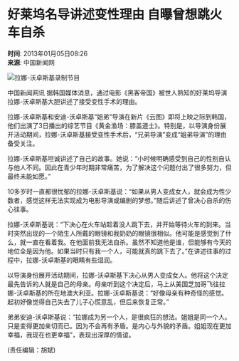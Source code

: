 # 好莱坞名导讲述变性理由 自曝曾想跳火车自杀

**时间**: 2013年01月05日08:26  
**来源**: 中国新闻网  

![拉娜-沃卓斯基录制节目](https://photocdn.sohu.com/20130105/Img362421542.jpg)

中国新闻网讯 据韩国媒体消息，通过电影《黑客帝国》被世人熟知的好莱坞导演拉娜-沃卓斯基大胆讲述了接受变性手术的理由。

拉娜-沃卓斯基和安迪-沃卓斯基“姐弟”导演在新片《云图》即将上映之际到韩国，他们出演了3日播出的综艺节目《黄金渔场：膝盖道士》。特别是，以导演身份展开活动期间，拉娜-沃卓斯基接受变性手术后，“兄弟导演”变成“姐弟导演”的理由备受关注。

拉娜-沃卓斯基坦诚讲述了自己的故事。她说：“小时候明确感受到自己的性别自认与他人不同。因此在青少年时期非常痛苦，为了解决这个问题付出了很多努力，但最终未能如愿。”

10多岁时一直都很忧郁的拉娜-沃卓斯基说：“如果从男人变成女人，就会成为性少数者，感觉这样无法实现成为电影导演或编剧的梦想。”随后讲述了曾决心自杀的伤心往事。

拉娜-沃卓斯基说：“下决心在火车站趁着没人跳下去，并开始等待火车的到来。当时突然出现的一个陌生人所戴的眼镜和我奶奶的眼镜很相似。他可能是感觉到了什么，就一直在看着我。在他面前我无法自杀。虽然不知道他是谁，但能够有今天的地位全是因为他。如果当时只有我一个人，可能就真的跳下去了。”在讲述往事的过程中，拉娜-沃卓斯基的眼睛有些湿润。

以导演身份展开活动期间，拉娜-沃卓斯基下决心从男人变成女人。他将这个决定最先告诉的人就是自己的母亲。母亲听到这个决定后，马上从美国芝加哥飞往拉娜-沃卓斯基的所在地澳大利亚。拉娜-沃卓斯基说：“好像母亲有种奇怪的感觉。起初好像觉得自己失去了儿子心慌意乱，但后来恢复正常。”

弟弟安迪-沃卓斯基说：“拉娜成为另一个人，是很疯狂的想法。姐姐是同一个人。只是变得更加亲切而已。因为不会再有矛盾。是内心与外貌的矛盾。姐姐现在更加幸福，我现在也更幸福”，表现出深厚的情谊。  

(责任编辑：胡斌)
<!-- tcd_original_link https://yule.sohu.com/20130105/n362421539.shtml -->
